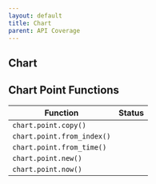 ```yaml
---
layout: default
title: Chart
parent: API Coverage
---
```


## Chart

## Chart Point Functions

| Function                   | Status |
| -------------------------- | ------ |
| `chart.point.copy()`       |        |
| `chart.point.from_index()` |        |
| `chart.point.from_time()`  |        |
| `chart.point.new()`        |        |
| `chart.point.now()`        |        |
